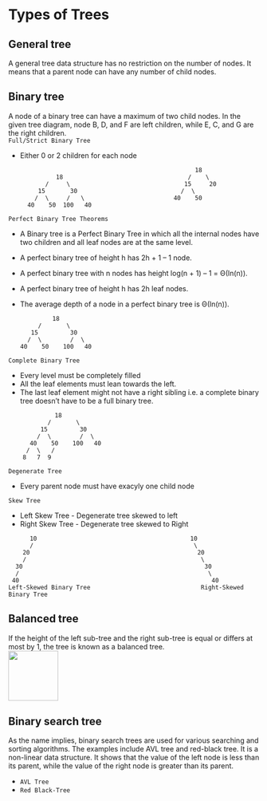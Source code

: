 # Types of Trees

## General tree
A general tree data structure has no restriction on the number of nodes. It means that a parent node can have any number of child nodes.  

## Binary tree  
A node of a binary tree can have a maximum of two child nodes. In the given tree diagram, node B, D, and F are left children, while E, C, and G are the right children.  
`Full/Strict Binary Tree`
- Either 0 or 2 children for each node

                                                       18
                18                                   /    \  
             /     \                                15     20    
           15       30                             /  \   
          /  \     /   \                         40    50   
        40    50  100   40                      


`Perfect Binary Tree Theorems`
- A Binary tree is a Perfect Binary Tree in which all the internal nodes have two children and all leaf nodes are at the same level. 
- A perfect binary tree of height h has 2h + 1 – 1 node.
- A perfect binary tree with n nodes has height log(n + 1) – 1 = Θ(ln(n)).
- A perfect binary tree of height h has 2h leaf nodes.
- The average depth of a node in a perfect binary tree is Θ(ln(n)).

               18
           /       \  
         15         30  
        /  \        /  \
      40    50    100   40


`Complete Binary Tree`
- Every level must be completely filled
- All the leaf elements must lean towards the left.
- The last leaf element might not have a right sibling i.e. a complete binary tree doesn’t have to be a full binary tree.
```
             18
           /       \  
         15         30  
        /  \        /  \
      40    50    100   40
     /  \   /
    8   7  9 
```

`Degenerate Tree`
- Every parent node must have exacyly one child node

`Skew Tree`
- Left Skew Tree - Degenerate tree skewed to left
- Right Skew Tree - Degenerate tree skewed to Right
```  
      10                                           10
      /                                             \
    20                                               20
    /                                                 \
  30                                                   30
  /                                                     \
 40                                                      40
Left-Skewed Binary Tree                               Right-Skewed Binary Tree
```

## Balanced tree
If the height of the left sub-tree and the right sub-tree is equal or differs at most by 1, the tree is known as a balanced tree.  
<img src="https://media.geeksforgeeks.org/wp-content/uploads/20220614001043/upload.png" width="100px"></img>

## Binary search tree
As the name implies, binary search trees are used for various searching and sorting algorithms. The examples include AVL tree and red-black tree. It is a non-linear data structure. It shows that the value of the left node is less than its parent, while the value of the right node is greater than its parent.

- `AVL Tree`
- `Red Black-Tree`
